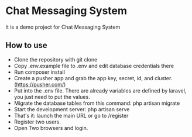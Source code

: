 # Chat Messaging System
It is a demo project for Chat Messaging System

## How to use
- Clone the repository with git clone
- Copy .env.example file to .env and edit database credentials there
- Run composer install
- Create a pusher app and grab the app key, secret, id, and cluster. (https://pusher.com/)
- Put into the .env file. There are already variables are defined by laravel, you just need to put the values.
- Migrate the database tables from this command: php artisan migrate
- Start the development server: php artisan serve
- That's it: launch the main URL or go to /register
- Register two users.
- Open Two browsers and login.

